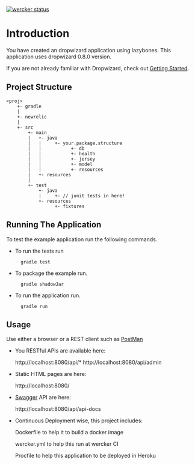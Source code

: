 [![wercker status](https://app.wercker.com/status/5efb91bf7b7db2551da9d2b2eeff8d54/m "wercker status")](https://app.wercker.com/project/bykey/5efb91bf7b7db2551da9d2b2eeff8d54)
# Introduction
You have created an dropwizard application using lazybones. This application uses dropwizard 0.8.0 version.

If you are not already familiar with Dropwizard, check out [Getting Started](http://dropwizard.github.io/dropwizard/getting-started.html).

## Project Structure

    <proj>
        +- gradle
        |
        +- newrelic
        |
        +- src
            +- main
            |   +- java
            |   |     +- your.package.structure
            |   |           +- db
            |   |           +- health
            |   |           +- jersey
            |   |           +- model
            |   |           +- resources
            |   +- resources
            |
            +- test
                +- java
                |     +- // junit tests in here!
                +- resources
                      +- fixtures

## Running The Application
To test the example application run the following commands.

* To run the tests run

        gradle test

* To package the example run.

        gradle shadowJar


* To run the application run.

        gradle run

## Usage
Use either a browser or a REST client such as [PostMan](https://chrome.google.com/webstore/detail/postman-rest-client-packa/fhbjgbiflinjbdggehcddcbncdddomop?hl=en)

* You RESTful APIs are available here:

    http://localhost:8080/api/*
    http://localhost:8080/api/admin

* Static HTML pages are here:

    http://localhost:8080/

* [Swagger](http://swagger.io/) API are here:

    http://localhost:8080/api/api-docs

* Continuous Deployment wise, this project includes:

    Dockerfile to help it to build a docker image

    wercker.yml to help this run at wercker CI

    Procfile to help this application to be deployed in Heroku
